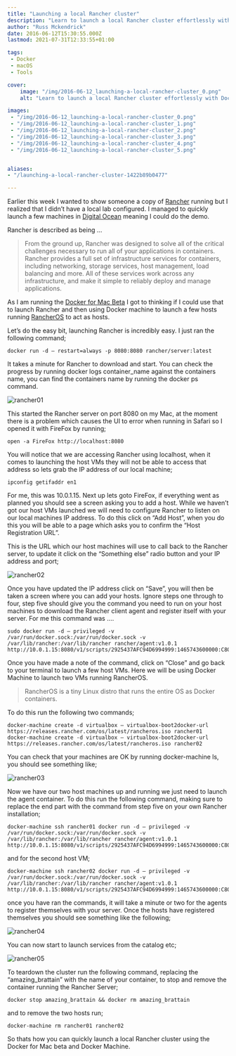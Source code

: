 ```yaml
---
title: "Launching a local Rancher cluster"
description: "Learn to launch a local Rancher cluster effortlessly with Docker for Mac beta and Docker Machine for smooth demo setups."
author: "Russ Mckendrick"
date: 2016-06-12T15:30:55.000Z
lastmod: 2021-07-31T12:33:55+01:00

tags:
 - Docker
 - macOS
 - Tools

cover:
    image: "/img/2016-06-12_launching-a-local-rancher-cluster_0.png" 
    alt: "Learn to launch a local Rancher cluster effortlessly with Docker for Mac beta and Docker Machine for smooth demo setups."

images:
 - "/img/2016-06-12_launching-a-local-rancher-cluster_0.png"
 - "/img/2016-06-12_launching-a-local-rancher-cluster_1.png"
 - "/img/2016-06-12_launching-a-local-rancher-cluster_2.png"
 - "/img/2016-06-12_launching-a-local-rancher-cluster_3.png"
 - "/img/2016-06-12_launching-a-local-rancher-cluster_4.png"
 - "/img/2016-06-12_launching-a-local-rancher-cluster_5.png"


aliases:
- "/launching-a-local-rancher-cluster-1422b89b0477"

---
```


Earlier this week I wanted to show someone a copy of [Rancher](http://rancher.com/) running but I realized that I didn’t have a local lab configured. I managed to quickly launch a few machines in [Digital Ocean](https://m.do.co/c/52ec4dc3647e) meaning I could do the demo.

Rancher is described as being …

> From the ground up, Rancher was designed to solve all of the critical challenges necessary to run all of your applications in containers. Rancher provides a full set of infrastructure services for containers, including networking, storage services, host management, load balancing and more. All of these services work across any infrastructure, and make it simple to reliably deploy and manage applications.

As I am running the [Docker for Mac Beta](/2016/05/08/docker-on-mac-osx/) I got to thinking if I could use that to launch Rancher and then using Docker machine to launch a few hosts running [RancherOS](http://rancher.com/rancher-os/) to act as hosts.

Let’s do the easy bit, launching Rancher is incredibly easy. I just ran the following command;

```
docker run -d — restart=always -p 8080:8080 rancher/server:latest
```

It takes a minute for Rancher to download and start. You can check the progress by running docker logs container_name against the containers name, you can find the containers name by running the docker ps command.

![rancher01](/img/2016-06-12_launching-a-local-rancher-cluster_1.png)

This started the Rancher server on port 8080 on my Mac, at the moment there is a problem which causes the UI to error when running in Safari so I opened it with FireFox by running;

```
open -a FireFox http://localhost:8080
```

You will notice that we are accessing Rancher using localhost, when it comes to launching the host VMs they will not be able to access that address so lets grab the IP address of our local machine;

```
ipconfig getifaddr en1
```

For me, this was 10.0.1.15. Next up lets goto FireFox, if everything went as planned you should see a screen asking you to add a host. While we haven’t got our host VMs launched we will need to configure Rancher to listen on our local machines IP address. To do this click on “Add Host”, when you do this you will be able to a page which asks you to confirm the “Host Registration URL”.

This is the URL which our host machines will use to call back to the Rancher server, to update it click on the “Something else” radio button and your IP address and port;

![rancher02](/img/2016-06-12_launching-a-local-rancher-cluster_2.png)

Once you have updated the IP address click on “Save”, you will then be taken a screen where you can add your hosts. Ignore steps one through to four, step five should give you the command you need to run on your host machines to download the Rancher client agent and register itself with your server. For me this command was ….

```
sudo docker run -d — privileged -v /var/run/docker.sock:/var/run/docker.sock -v /var/lib/rancher:/var/lib/rancher rancher/agent:v1.0.1 http://10.0.1.15:8080/v1/scripts/2925437AFC94D6994999:1465743600000:C8O5m4OXR0giBvn3DonFFvow
```

Once you have made a note of the command, click on “Close” and go back to your terminal to launch a few host VMs. Here we will be using Docker Machine to launch two VMs running RancherOS.

> RancherOS is a tiny Linux distro that runs the entire OS as Docker containers.

To do this run the following two commands;

```
docker-machine create -d virtualbox — virtualbox-boot2docker-url https://releases.rancher.com/os/latest/rancheros.iso rancher01
docker-machine create -d virtualbox — virtualbox-boot2docker-url https://releases.rancher.com/os/latest/rancheros.iso rancher02
```

You can check that your machines are OK by running docker-machine ls, you should see something like;

![rancher03](/img/2016-06-12_launching-a-local-rancher-cluster_3.png)

Now we have our two host machines up and running we just need to launch the agent container. To do this run the following command, making sure to replace the end part with the command from step five on your own Rancher installation;

```
docker-machine ssh rancher01 docker run -d — privileged -v /var/run/docker.sock:/var/run/docker.sock -v /var/lib/rancher:/var/lib/rancher rancher/agent:v1.0.1 http://10.0.1.15:8080/v1/scripts/2925437AFC94D6994999:1465743600000:C8O5m4OXR0giBvn3DonFFvow
```

and for the second host VM;

```
docker-machine ssh rancher02 docker run -d — privileged -v /var/run/docker.sock:/var/run/docker.sock -v /var/lib/rancher:/var/lib/rancher rancher/agent:v1.0.1 http://10.0.1.15:8080/v1/scripts/2925437AFC94D6994999:1465743600000:C8O5m4OXR0giBvn3DonFFvow
```

once you have ran the commands, it will take a minute or two for the agents to register themselves with your server. Once the hosts have registered themselves you should see something like the following;

![rancher04](/img/2016-06-12_launching-a-local-rancher-cluster_4.png)

You can now start to launch services from the catalog etc;

![rancher05](/img/2016-06-12_launching-a-local-rancher-cluster_5.png)

To teardown the cluster run the following command, replacing the “amazing_brattain” with the name of your container, to stop and remove the container running the Rancher Server;

```
docker stop amazing_brattain && docker rm amazing_brattain
```

and to remove the two hosts run;

```
docker-machine rm rancher01 rancher02
```

So thats how you can quickly launch a local Rancher cluster using the Docker for Mac beta and Docker Machine.
